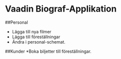 # Vaadin Biograf-Applikation

##Personal
* Lägga till nya filmer
* Lägga till föreställningar
* Ändra i personal-schemat.

##Kunder
*Boka biljetter till föreställningar.

